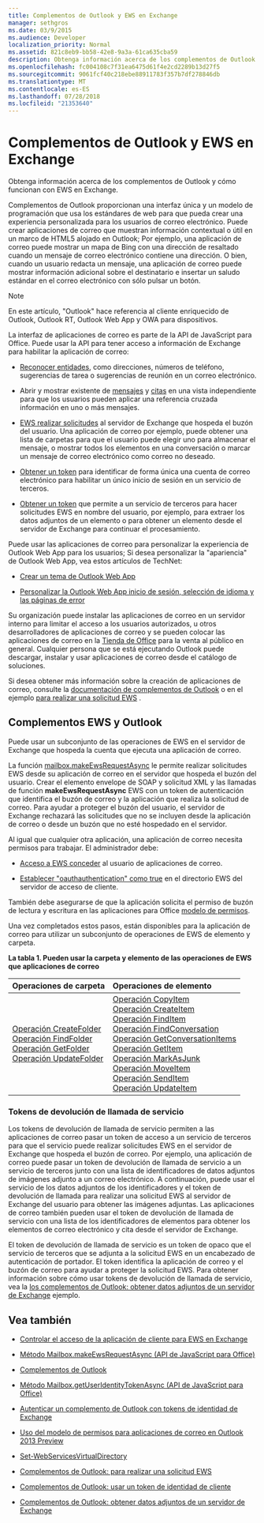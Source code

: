 ```yaml
---
title: Complementos de Outlook y EWS en Exchange
manager: sethgros
ms.date: 03/9/2015
ms.audience: Developer
localization_priority: Normal
ms.assetid: 821c8eb9-bb58-42e8-9a3a-61ca635cba59
description: Obtenga información acerca de los complementos de Outlook y cómo funcionan con EWS en Exchange.
ms.openlocfilehash: fc004108c7f31ea6475d61f4e2cd2289b13d27f5
ms.sourcegitcommit: 9061fcf40c218ebe88911783f357b7df278846db
ms.translationtype: MT
ms.contentlocale: es-ES
ms.lasthandoff: 07/28/2018
ms.locfileid: "21353640"
---
```

# <a name="outlook-add-ins-and-ews-in-exchange"></a>Complementos de Outlook y EWS en Exchange

Obtenga información acerca de los complementos de Outlook y cómo funcionan con EWS en Exchange.

Complementos de Outlook proporcionan una interfaz única y un modelo de programación que usa los estándares de web para que pueda crear una experiencia personalizada para los usuarios de correo electrónico. Puede crear aplicaciones de correo que muestran información contextual o útil en un marco de HTML5 alojado en Outlook; Por ejemplo, una aplicación de correo puede mostrar un mapa de Bing con una dirección de resaltado cuando un mensaje de correo electrónico contiene una dirección. O bien, cuando un usuario redacta un mensaje, una aplicación de correo puede mostrar información adicional sobre el destinatario e insertar un saludo estándar en el correo electrónico con sólo pulsar un botón.

> [!NOTE]
> En este artículo, "Outlook" hace referencia al cliente enriquecido de Outlook, Outlook RT, Outlook Web App y OWA para dispositivos.

La interfaz de aplicaciones de correo es parte de la API de JavaScript para Office. Puede usar la API para tener acceso a información de Exchange para habilitar la aplicación de correo:

- [Reconocer entidades](http://msdn.microsoft.com/library/a6b0904b-afe9-4882-9136-3d8cfd57fcf8%28Office.15%29.aspx), como direcciones, números de teléfono, sugerencias de tarea o sugerencias de reunión en un correo electrónico.

- Abrir y mostrar existente de [mensajes](http://msdn.microsoft.com/library/d0bca550-70c3-457c-85f8-e19b39e3b892%28Office.15%29.aspx) y [citas](http://msdn.microsoft.com/library/6cfbc29d-8581-474e-9a8b-510471e4bf8b%28Office.15%29.aspx) en una vista independiente para que los usuarios pueden aplicar una referencia cruzada información en uno o más mensajes.

- [EWS realizar solicitudes](http://msdn.microsoft.com/library/2ec380e0-4a67-4146-92a6-6a39f65dc6f2%28Office.15%29.aspx) al servidor de Exchange que hospeda el buzón del usuario. Una aplicación de correo por ejemplo, puede obtener una lista de carpetas para que el usuario puede elegir uno para almacenar el mensaje, o mostrar todos los elementos en una conversación o marcar un mensaje de correo electrónico como correo no deseado.

- [Obtener un token](http://msdn.microsoft.com/library/c658518b-6867-41a0-99cf-810303e4c539%28Office.15%29.aspx) para identificar de forma única una cuenta de correo electrónico para habilitar un único inicio de sesión en un servicio de terceros.

- [Obtener un token](http://msdn.microsoft.com/library/c658518b-6867-41a0-99cf-810303e4c539%28Office.15%29.aspx) que permite a un servicio de terceros para hacer solicitudes EWS en nombre del usuario, por ejemplo, para extraer los datos adjuntos de un elemento o para obtener un elemento desde el servidor de Exchange para continuar el procesamiento.

Puede usar las aplicaciones de correo para personalizar la experiencia de Outlook Web App para los usuarios; Si desea personalizar la "apariencia" de Outlook Web App, vea estos artículos de TechNet:

- [Crear un tema de Outlook Web App](http://technet.microsoft.com/en-us/library/bb201700%28v=exchg.150%29.aspx)

- [Personalizar la Outlook Web App inicio de sesión, selección de idioma y las páginas de error](http://technet.microsoft.com/en-us/library/ee633483%28v=exchg.150%29.aspx)

Su organización puede instalar las aplicaciones de correo en un servidor interno para limitar el acceso a los usuarios autorizados, u otros desarrolladores de aplicaciones de correo y se pueden colocar las aplicaciones de correo en la [Tienda de Office](http://office.microsoft.com/store/) para la venta al público en general. Cualquier persona que se está ejecutando Outlook puede descargar, instalar y usar aplicaciones de correo desde el catálogo de soluciones.

Si desea obtener más información sobre la creación de aplicaciones de correo, consulte la [documentación de complementos de Outlook](/outlook/add-ins/index.md) o en el ejemplo [para realizar una solicitud EWS](http://code.msdn.microsoft.com/exchange/Mail-apps-for-Outlook-Make-770b2528) .

## <a name="ews-and-outlook-add-ins"></a>Complementos EWS y Outlook

Puede usar un subconjunto de las operaciones de EWS en el servidor de Exchange que hospeda la cuenta que ejecuta una aplicación de correo.

La función [mailbox.makeEwsRequestAsync](http://msdn.microsoft.com/library/2ec380e0-4a67-4146-92a6-6a39f65dc6f2%28Office.15%29.aspx) le permite realizar solicitudes EWS desde su aplicación de correo en el servidor que hospeda el buzón del usuario. Crear el elemento envelope de SOAP y solicitud XML y las llamadas de función **makeEwsRequestAsync** EWS con un token de autenticación que identifica el buzón de correo y la aplicación que realiza la solicitud de correo. Para ayudar a proteger el buzón del usuario, el servidor de Exchange rechazará las solicitudes que no se incluyen desde la aplicación de correo o desde un buzón que no esté hospedado en el servidor.

Al igual que cualquier otra aplicación, una aplicación de correo necesita permisos para trabajar. El administrador debe:

- [Acceso a EWS conceder](controlling-client-application-access-to-ews-in-exchange.md) al usuario de aplicaciones de correo.

- [Establecer "oauthauthentication" como true](http://technet.microsoft.com/en-us/library/aa997233%28v=exchg.150%29.aspx) en el directorio EWS del servidor de acceso de cliente.

También debe asegurarse de que la aplicación solicita el permiso de buzón de lectura y escritura en las aplicaciones para Office [modelo de permisos](how-to-set-folder-permissions-for-another-user-by-using-ews-in-exchange.md).

Una vez completados estos pasos, están disponibles para la aplicación de correo para utilizar un subconjunto de operaciones de EWS de elemento y carpeta.

**La tabla 1. Pueden usar la carpeta y elemento de las operaciones de EWS que aplicaciones de correo**

|**Operaciones de carpeta**|**Operaciones de elemento**|
|:-----|:-----|
|[Operación CreateFolder](http://msdn.microsoft.com/library/6f6c334c-b190-4e55-8f0a-38f2a018d1b3%28Office.15%29.aspx) <br/> [Operación FindFolder](http://msdn.microsoft.com/library/7a9855aa-06cc-45ba-ad2a-645c15b7d031%28Office.15%29.aspx) <br/> [Operación GetFolder](http://msdn.microsoft.com/library/355bcf93-dc71-4493-b177-622afac5fdb9%28Office.15%29.aspx) <br/> [Operación UpdateFolder](http://msdn.microsoft.com/library/3494c996-b834-4813-b1ca-d99642d8b4e7%28Office.15%29.aspx) <br/> |[Operación CopyItem](http://msdn.microsoft.com/library/bcc68f9e-d511-4c29-bba6-ed535524624a%28Office.15%29.aspx) <br/> [Operación CreateItem](http://msdn.microsoft.com/library/78a52120-f1d0-4ed7-8748-436e554f75b6%28Office.15%29.aspx) <br/> [Operación FindItem](http://msdn.microsoft.com/library/ebad6aae-16e7-44de-ae63-a95b24539729%28Office.15%29.aspx) <br/> [Operación FindConversation](http://msdn.microsoft.com/library/2384908a-c203-45b6-98aa-efd6a4c23aac%28Office.15%29.aspx) <br/> [Operación GetConversationItems](http://msdn.microsoft.com/library/8ae00a99-b37b-4194-829c-fe300db6ab99%28Office.15%29.aspx) <br/> [Operación GetItem](http://msdn.microsoft.com/library/e3590b8b-c2a7-4dad-a014-6360197b68e4%28Office.15%29.aspx) <br/> [Operación MarkAsJunk](http://msdn.microsoft.com/library/1f71f04d-56a9-4fee-a4e7-d1034438329e%28Office.15%29.aspx) <br/> [Operación MoveItem](http://msdn.microsoft.com/library/dcf40fa7-7796-4a5c-bf5b-7a509a18d208%28Office.15%29.aspx) <br/> [Operación SendItem](http://msdn.microsoft.com/library/337b89ef-e1b7-45ed-92f3-8abe4200e4c7%28Office.15%29.aspx) <br/> [Operación UpdateItem](http://msdn.microsoft.com/library/5d027523-e0bc-4da2-b60b-0cb9fc1fdfe4%28Office.15%29.aspx) <br/> |

### <a name="service-callback-tokens"></a>Tokens de devolución de llamada de servicio

Los tokens de devolución de llamada de servicio permiten a las aplicaciones de correo pasar un token de acceso a un servicio de terceros para que el servicio puede realizar solicitudes EWS en el servidor de Exchange que hospeda el buzón de correo. Por ejemplo, una aplicación de correo puede pasar un token de devolución de llamada de servicio a un servicio de terceros junto con una lista de identificadores de datos adjuntos de imágenes adjunto a un correo electrónico. A continuación, puede usar el servicio de los datos adjuntos de los identificadores y el token de devolución de llamada para realizar una solicitud EWS al servidor de Exchange del usuario para obtener las imágenes adjuntas. Las aplicaciones de correo también pueden usar el token de devolución de llamada de servicio con una lista de los identificadores de elementos para obtener los elementos de correo electrónico y cita desde el servidor de Exchange.

El token de devolución de llamada de servicio es un token de opaco que el servicio de terceros que se adjunta a la solicitud EWS en un encabezado de autenticación de portador. El token identifica la aplicación de correo y el buzón de correo para ayudar a proteger la solicitud EWS. Para obtener información sobre cómo usar tokens de devolución de llamada de servicio, vea la [los complementos de Outlook: obtener datos adjuntos de un servidor de Exchange](http://code.msdn.microsoft.com/exchange/Mail-apps-for-Office-Get-38babdc9) ejemplo.

## <a name="see-also"></a>Vea también


- [Controlar el acceso de la aplicación de cliente para EWS en Exchange](controlling-client-application-access-to-ews-in-exchange.md)

- [Método Mailbox.makeEwsRequestAsync (API de JavaScript para Office)](http://msdn.microsoft.com/library/2ec380e0-4a67-4146-92a6-6a39f65dc6f2%28Office.15%29.aspx)

- [Complementos de Outlook](https://docs.microsoft.com/en-us/outlook/add-ins/)

- [Método Mailbox.getUserIdentityTokenAsync (API de JavaScript para Office)](http://msdn.microsoft.com/library/c658518b-6867-41a0-99cf-810303e4c539%28Office.15%29.aspx)

- [Autenticar un complemento de Outlook con tokens de identidad de Exchange](http://msdn.microsoft.com/library/c0520a1e-d9ba-495a-a99f-6816d7d2a23e%28Office.15%29.aspx)

- [Uso del modelo de permisos para aplicaciones de correo en Outlook 2013 Preview](https://docs.microsoft.com/en-us/outlook/add-ins/understanding-outlook-add-in-permissions)

- [Set-WebServicesVirtualDirectory](http://technet.microsoft.com/en-us/library/aa997233%28v=exchg.150%29.aspx)

- [Complementos de Outlook: para realizar una solicitud EWS](http://code.msdn.microsoft.com/office/Mail-apps-for-Outlook-Make-770b2528)

- [Complementos de Outlook: usar un token de identidad de cliente](http://code.msdn.microsoft.com/Mail-apps-for-Outlook-Use-b20a66b6)

- [Complementos de Outlook: obtener datos adjuntos de un servidor de Exchange](http://code.msdn.microsoft.com/office/Mail-apps-for-Office-Get-38babdc9)
